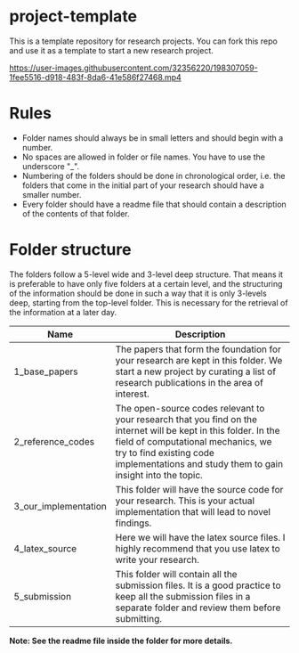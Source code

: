 # project-template
This is a template repository for research projects. You can fork this repo and use it as a template to start a new research project.

https://user-images.githubusercontent.com/32356220/198307059-1fee5516-d918-483f-8da6-41e586f27468.mp4

# Rules
- Folder names should always be in small letters and should begin with a number.
- No spaces are allowed in folder or file names. You have to use the underscore "_".
- Numbering of the folders should be done in chronological order, i.e. the folders that come in the initial part of your research should have a smaller number.
- Every folder should have a readme file that should contain a description of the contents of that folder.

# Folder structure

The folders follow a 5-level wide and 3-level deep structure. That means it is preferable to have only five folders at a certain level, and the structuring of the information should be done in such a way that it is only 3-levels deep, starting from the top-level folder. This is necessary for the retrieval of the information at a later day.

| Name                 | Description                                                  |
| -------------------- | ------------------------------------------------------------ |
| 1_base_papers        | The papers that form the foundation for your research are kept in this folder.  We start a new project by curating a list of research publications in the area of interest. |
| 2_reference_codes    | The open-source codes relevant to your research that you find on the internet will be kept in this folder. In the field of computational mechanics, we try to find existing code implementations and study them to gain insight into the topic. |
| 3_our_implementation | This folder will have the source code for your research. This is your actual implementation that will lead to novel findings. |
| 4_latex_source       | Here we will have the latex source files. I highly recommend that you use latex to write your research. |
| 5_submission         | This folder will contain all the submission files.  It is a good practice to keep all the submission files in a separate folder and review them before submitting. |

**Note: See the readme file inside the folder for more details.**

